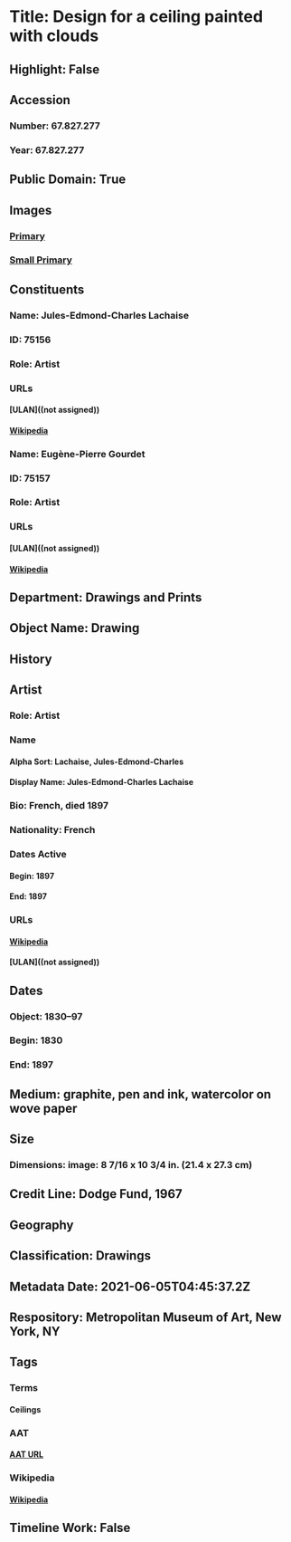 # Title: Design for a ceiling painted with clouds
## Highlight: False
## Accession
### Number: 67.827.277
### Year: 67.827.277
## Public Domain: True
## Images
### [Primary](https://images.metmuseum.org/CRDImages/dp/original/DP811561.jpg)
### [Small Primary](https://images.metmuseum.org/CRDImages/dp/web-large/DP811561.jpg)
## Constituents
### Name: Jules-Edmond-Charles Lachaise
### ID: 75156
### Role: Artist
### URLs
#### [ULAN]((not assigned))
#### [Wikipedia](https://www.wikidata.org/wiki/Q78402912)
### Name: Eugène-Pierre Gourdet
### ID: 75157
### Role: Artist
### URLs
#### [ULAN]((not assigned))
#### [Wikipedia](https://www.wikidata.org/wiki/Q78409579)
## Department: Drawings and Prints
## Object Name: Drawing
## History
## Artist
### Role: Artist
### Name
#### Alpha Sort: Lachaise, Jules-Edmond-Charles
#### Display Name: Jules-Edmond-Charles Lachaise
### Bio: French, died 1897
### Nationality: French
### Dates Active
#### Begin: 1897
#### End: 1897
### URLs
#### [Wikipedia](https://www.wikidata.org/wiki/Q78402912)
#### [ULAN]((not assigned))
## Dates
### Object: 1830–97
### Begin: 1830
### End: 1897
## Medium: graphite, pen and ink, watercolor on wove paper
## Size
### Dimensions: image: 8 7/16 x 10 3/4 in. (21.4 x 27.3 cm)
## Credit Line: Dodge Fund, 1967
## Geography
## Classification: Drawings
## Metadata Date: 2021-06-05T04:45:37.2Z
## Respository: Metropolitan Museum of Art, New York, NY
## Tags
### Terms
#### Ceilings
### AAT
#### [AAT URL](http://vocab.getty.edu/page/aat/300002031)
### Wikipedia
#### [Wikipedia]()
## Timeline Work: False